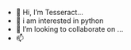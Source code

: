- 👋 Hi, I’m Tesseract...
- 🌱 i am interested in python
- 💞️ I’m looking to collaborate on ...
- 📫

<!---
user11430/user11430 is a ✨ special ✨ repository because its `README.md` (this file) appears on your GitHub profile.
You can click the Preview link to take a look at your changes.
--->
